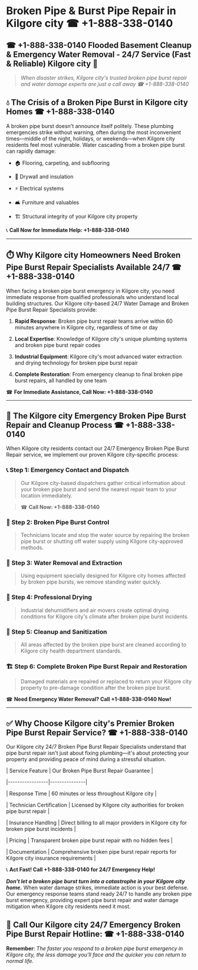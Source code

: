 # Broken Pipe & Burst Pipe Repair in Kilgore city ☎ +1-888-338-0140  
## ☎ +1-888-338-0140 Flooded Basement Cleanup & Emergency Water Removal - 24/7 Service (Fast & Reliable) Kilgore city 🚨  

> *When disaster strikes, Kilgore city's trusted broken pipe burst repair and water damage experts are just a call away ☎ +1-888-338-0140*  

## 💧 The Crisis of a Broken Pipe Burst in Kilgore city Homes ☎ +1-888-338-0140  

A broken pipe burst doesn't announce itself politely. These plumbing emergencies strike without warning, often during the most inconvenient times—middle of the night, holidays, or weekends—when Kilgore city residents feel most vulnerable. Water cascading from a broken pipe burst can rapidly damage:  

* 🏠 Flooring, carpeting, and subflooring  
* 🧱 Drywall and insulation  
* ⚡ Electrical systems  
* 🛋️ Furniture and valuables  
* 🏗️ Structural integrity of your Kilgore city property  

📞 **Call Now for Immediate Help: +1-888-338-0140**  

---  

## ⏱️ Why Kilgore city Homeowners Need Broken Pipe Burst Repair Specialists Available 24/7 ☎ +1-888-338-0140  

When facing a broken pipe burst emergency in Kilgore city, you need immediate response from qualified professionals who understand local building structures. Our Kilgore city-based 24/7 Water Damage and Broken Pipe Burst Repair Specialists provide:  

1. **Rapid Response**: Broken pipe burst repair teams arrive within 60 minutes anywhere in Kilgore city, regardless of time or day  
2. **Local Expertise**: Knowledge of Kilgore city's unique plumbing systems and broken pipe burst repair codes  
3. **Industrial Equipment**: Kilgore city's most advanced water extraction and drying technology for broken pipe burst repair  
4. **Complete Restoration**: From emergency cleanup to final broken pipe burst repairs, all handled by one team  

☎ **For Immediate Assistance, Call Now: +1-888-338-0140**  

---  

## 🔧 The Kilgore city Emergency Broken Pipe Burst Repair and Cleanup Process ☎ +1-888-338-0140  

When Kilgore city residents contact our 24/7 Emergency Broken Pipe Burst Repair service, we implement our proven Kilgore city-specific process:  

### 📞 Step 1: Emergency Contact and Dispatch  
> Our Kilgore city-based dispatchers gather critical information about your broken pipe burst and send the nearest repair team to your location immediately.  
> ☎ **Call Now: +1-888-338-0140**  

### 🚿 Step 2: Broken Pipe Burst Control  
> Technicians locate and stop the water source by repairing the broken pipe burst or shutting off water supply using Kilgore city-approved methods.  

### 🌊 Step 3: Water Removal and Extraction  
> Using equipment specially designed for Kilgore city homes affected by broken pipe bursts, we remove standing water quickly.  

### 💨 Step 4: Professional Drying  
> Industrial dehumidifiers and air movers create optimal drying conditions for Kilgore city's climate after broken pipe burst incidents.  

### 🧼 Step 5: Cleanup and Sanitization  
> All areas affected by the broken pipe burst are cleaned according to Kilgore city health department standards.  

### 🏗️ Step 6: Complete Broken Pipe Burst Repair and Restoration  
> Damaged materials are repaired or replaced to return your Kilgore city property to pre-damage condition after the broken pipe burst.  

☎ **Need Emergency Water Removal? Call +1-888-338-0140 Now!**  

---  

## ✅ Why Choose Kilgore city's Premier Broken Pipe Burst Repair Service? ☎ +1-888-338-0140  

Our Kilgore city 24/7 Broken Pipe Burst Repair Specialists understand that pipe burst repair isn't just about fixing plumbing—it's about protecting your property and providing peace of mind during a stressful situation.  

| Service Feature | Our Broken Pipe Burst Repair Guarantee |  
|-----------------|---------------|  
| Response Time | 60 minutes or less throughout Kilgore city |  
| Technician Certification | Licensed by Kilgore city authorities for broken pipe burst repair |  
| Insurance Handling | Direct billing to all major providers in Kilgore city for broken pipe burst incidents |  
| Pricing | Transparent broken pipe burst repair with no hidden fees |  
| Documentation | Comprehensive broken pipe burst repair reports for Kilgore city insurance requirements |  

📞 **Act Fast! Call +1-888-338-0140 for 24/7 Emergency Help!**  

***Don't let a broken pipe burst turn into a catastrophe in your Kilgore city home.*** When water damage strikes, immediate action is your best defense. Our emergency response teams stand ready 24/7 to handle any broken pipe burst emergency, providing expert pipe burst repair and water damage mitigation when Kilgore city residents need it most.  

## 📱 Call Our Kilgore city 24/7 Emergency Broken Pipe Burst Repair Hotline: ☎ +1-888-338-0140  

**Remember**: *The faster you respond to a broken pipe burst emergency in Kilgore city, the less damage you'll face and the quicker you can return to normal life.*
